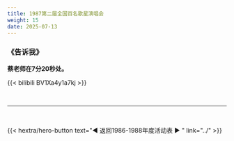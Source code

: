 ```yaml
---
title: 1987第二届全国百名歌星演唱会
weight: 15
date: 2025-07-13
---
```


### 《告诉我》

**蔡老师在7分20秒处。**

{{< bilibili BV1Xa4y1a7kj >}}

<br>
<hr>
<br>

{{< hextra/hero-button text="◀ 返回1986-1988年度活动表 ▶ " link="../" >}}